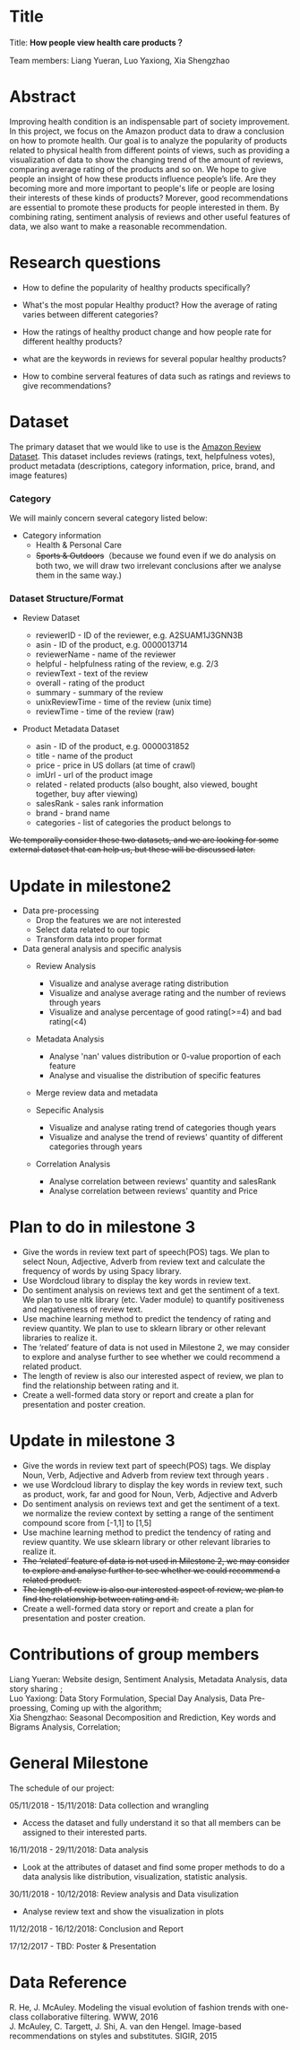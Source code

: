 # Title
Title: **How people view health care products？**

Team members: Liang Yueran, Luo Yaxiong, Xia Shengzhao

# Abstract

Improving health condition is an indispensable part of society improvement. In this project, we focus on the Amazon product data to draw a conclusion on how to promote health. Our goal is to analyze the popularity of products related to physical health from different points of views, such as providing a visualization of data to show the changing trend of the amount of reviews,  comparing average rating of the products and so on. We hope to give people an insight of how these products influence people’s life. Are they becoming more and more important to people's life or people are losing their interests of these kinds of products? Morever, good recommendations are essential to promote these products for people interested in them. By combining rating, sentiment analysis of reviews and other useful features of data, we also want to make a reasonable recommendation.

# Research questions

* How to define the popularity of healthy products specifically?

* What's the most popular Healthy product? How the average of rating varies between different categories?

* How the ratings of healthy product change and how people rate for different healthy products?

* what are the keywords in reviews for several popular healthy products?

* How to combine serveral features of data such as ratings and reviews to give recommendations?

# Dataset

The primary dataset that we would like to use is the [Amazon Review Dataset](http://jmcauley.ucsd.edu/data/amazon/). This dataset includes reviews (ratings, text, helpfulness votes), product metadata (descriptions, category information, price, brand, and image features)

### Category 

We will mainly concern several category listed below:
* Category information
    * Health & Personal Care
    * ~~Sports & Outdoors~~（because we found even if we do analysis on both two, we will draw two irrelevant conclusions after we analyse them in the same way.)

### Dataset Structure/Format

* Review Dataset
    * reviewerID - ID of the reviewer, e.g. A2SUAM1J3GNN3B
    * asin - ID of the product, e.g. 0000013714
    * reviewerName - name of the reviewer
    * helpful - helpfulness rating of the review, e.g. 2/3
    * reviewText - text of the review
    * overall - rating of the product
    * summary - summary of the review
    * unixReviewTime - time of the review (unix time)
    * reviewTime - time of the review (raw)
    
* Product Metadata Dataset
    * asin - ID of the product, e.g. 0000031852
    * title - name of the product
    * price - price in US dollars (at time of crawl)
    * imUrl - url of the product image
    * related - related products (also bought, also viewed, bought together, buy after viewing)
    * salesRank - sales rank information
    * brand - brand name
    * categories - list of categories the product belongs to

~~We temporally consider these two datasets, and we are looking for some external dataset that can help us, but these will be discussed later.~~

# Update in milestone2
* Data pre-processing
   * Drop the features we are not interested
   * Select data related to our topic
   * Transform data into proper format
* Data general analysis and specific analysis
   * Review Analysis 
      * Visualize and analyse average rating distribution
      * Visualize and analyse average rating and the number of reviews through years
      * Visualize and analyse percentage of good rating(>=4) and bad rating(<4)
   * Metadata Analysis
      * Analyse 'nan' values distribution or 0-value proportion of each feature
      * Analyse and visualise the distribution of specific features
   * Merge review data and metadata
   
   * Sepecific Analysis
      *  Visualize and analyse rating trend of categories though years
      *  Visualize and analyse the trend of reviews' quantity of different categories through years

   * Correlation Analysis
      * Analyse correlation between reviews' quantity and salesRank
      * Analyse correlation between reviews' quantity and Price
      
# Plan to do in milestone 3
* Give the words in review text part of speech(POS) tags. We plan to select Noun, Adjective, Adverb from review text and calculate the frequency of words by using Spacy library.
* Use Wordcloud library to display the key words in review text.
* Do sentiment analysis on reviews text and get the sentiment of a text. We plan to use nltk library (etc. Vader module) to quantify positiveness and negativeness of review text.
* Use machine learning method to predict the tendency of rating and review quantity. We plan to use to sklearn library or other relevant libraries to realize it.
* The ‘related’ feature of data is not used in Milestone 2, we may consider to explore and analyse further to see whether we could recommend a related product.
* The length of review is also our interested aspect of review, we plan to find the relationship between rating and it.
* Create a well-formed data story or report and create a plan for presentation and poster creation.

# Update in milestone 3
* Give the words in review text part of speech(POS) tags. We display Noun, Verb,  Adjective and Adverb from review text through years .
* we use Wordcloud library to display the key words in review text, such as product, work, far and good for Noun, Verb,  Adjective and Adverb 
* Do sentiment analysis on reviews text and get the sentiment of a text. we normalize the review context by setting a range of the sentiment compound score from [-1,1] to [1,5]
* Use machine learning method to predict the tendency of rating and review quantity. We use sklearn library or other relevant libraries to realize it.
* ~~The ‘related’ feature of data is not used in Milestone 2, we may consider to explore and analyse further to see whether we could recommend a related product.~~
* ~~The length of review is also our interested aspect of review, we plan to find the relationship between rating and it.~~
* Create a well-formed data story or report and create a plan for presentation and poster creation.


# Contributions of group members 
Liang Yueran: Website design, Sentiment Analysis, Metadata Analysis, data story sharing ;   
Luo Yaxiong: Data Story Formulation, Special Day Analysis, Data Pre-proessing, Coming up with the algorithm;  
Xia Shengzhao: Seasonal Decomposition and Rrediction, Key words and Bigrams Analysis, Correlation;  
    
# General Milestone

The schedule of our project:

05/11/2018 - 15/11/2018: Data collection and wrangling

* Access the dataset and fully understand it so that all members can be assigned to their interested parts.

16/11/2018 - 29/11/2018: Data analysis 

* Look at the attributes of dataset and find some proper methods to do a data analysis like distribution, visualization, statistic analysis.

30/11/2018 - 10/12/2018: Review analysis and Data visulization

* Analyse review text and show the visualization in plots

11/12/2018 - 16/12/2018: Conclusion and Report

17/12/2017 - TBD: Poster & Presentation

# Data Reference
R. He, J. McAuley. Modeling the visual evolution of fashion trends with one-class collaborative filtering. WWW, 2016<br/>
J. McAuley, C. Targett, J. Shi, A. van den Hengel. Image-based recommendations on styles and substitutes. SIGIR, 2015
<!-- # Questions for TAa
Add here some questions you have for us, in general or project-specific. -->
